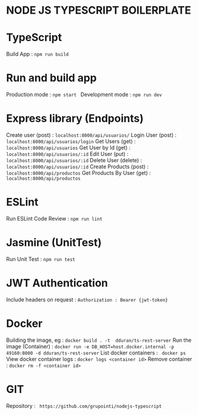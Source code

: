 # NODE JS TYPESCRIPT BOILERPLATE

# TypeScript
Build App :  ```npm run build ```

# Run  and build app
Production mode :  ```npm start ```
Development mode : ```npm run dev ```

# Express library (Endpoints)
Create user (post) :   ``` localhost:8000/api/usuarios/ ```
Login User (post) :   ``` localhost:8000/api/usuarios/login ```
Get Users (get) :  ``` localhost:8000/api/usuarios ```
Get User by Id (get) :  ``` localhost:8000/api/usuarios/:id ```
Edit User  (put) :  ``` localhost:8000/api/usuarios/:id ```
Delete User (delete) : ``` localhost:8000/api/usuarios/:id ```
Create Products (post) : ``` localhost:8000/api/productos ```
Get Products By User (get) : ``` localhost:8000/api/productos ```


# ESLint
Run ESLint Code Review : ```npm run lint```

# Jasmine (UnitTest)
Run Unit Test :  ```npm run test```

# JWT Authentication
Include headers on request :  ``` Authorization : Bearer {jwt-token} ```

# Docker
Building the image, eg :  ``` docker build . -t  dduran/ts-rest-server ```
Run the image (Container) : ``` docker run -e DB_HOST=host.docker.internal -p 49160:8000 -d dduran/ts-rest-server ```
List docker containers : ``` docker ps```
View docker container logs : ``` docker logs <container id> ```
Remove container : ``` docker rm -f <container id> ```

# GIT
Repository : ``` https://github.com/grupointi/nodejs-typescript```




